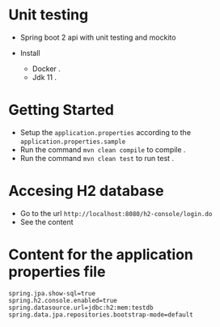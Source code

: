 # Unit testing

- Spring boot 2 api with unit testing and mockito

- Install
    - Docker .
    - Jdk 11 .

# Getting Started
- Setup the `application.properties` according to the `application.properties.sample`
- Run the command `mvn clean compile` to compile .
- Run the command `mvn clean test` to run test .

# Accesing H2 database 

- Go to the url `http://localhost:8080/h2-console/login.do`
- See the content

# Content for the application properties file 

```
spring.jpa.show-sql=true
spring.h2.console.enabled=true
spring.datasource.url=jdbc:h2:mem:testdb
spring.data.jpa.repositories.bootstrap-mode=default
```
